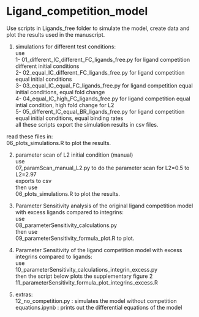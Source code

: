 # Ligand_competition_model

Use scripts in Ligands_free folder to simulate the model, create data and plot the results used in the manuscript. 

1) simulations for different test conditions: \
use \
1- 01_different_IC_different_FC_ligands_free.py for ligand competition different initial conditions \
2- 02_equal_IC_different_FC_ligands_free.py for ligand competition equal initial conditions \
3- 03_equal_IC_equal_FC_ligands_free.py for ligand competition equal initial conditions, equal fold change \
4- 04_equal_IC_high_FC_ligands_free.py for ligand competition equal intial condition, high fold change for L2 \
5- 05_different_IC_equal_BR_ligands_free.py for ligand competition equal initial conditions, equal binding rates \
all these scripts export the simulation results in csv files.  

read these files in: \
06_plots_simulations.R to plot the results.  

2) parameter scan of L2 initial condition (manual) \
use \
07_paramScan_manual_L2.py to do the parameter scan for L2=0.5 to L2=2.97 \
exports to csv \
then use \
06_plots_simulations.R to plot the results.  

3) Parameter Sensitivity analysis of the original ligand competition model with excess ligands compared to integrins: \
use \
08_parameterSensitivity_calculations.py \
then use \
09_parameterSensitivity_formula_plot.R to plot.  

4) Parameter Sensitivity of the ligand competition model with excess integrins compared to ligands: \
use \
10_parameterSensitivity_calculations_integrin_excess.py  
then the script below plots the supplementary figure 2 \
11_parameterSensitivity_formula_plot_integrins_excess.R  

5) extras: \
12_no_competition.py : simulates the model without competition    
equations.ipynb : prints out the differential equations of the model  

